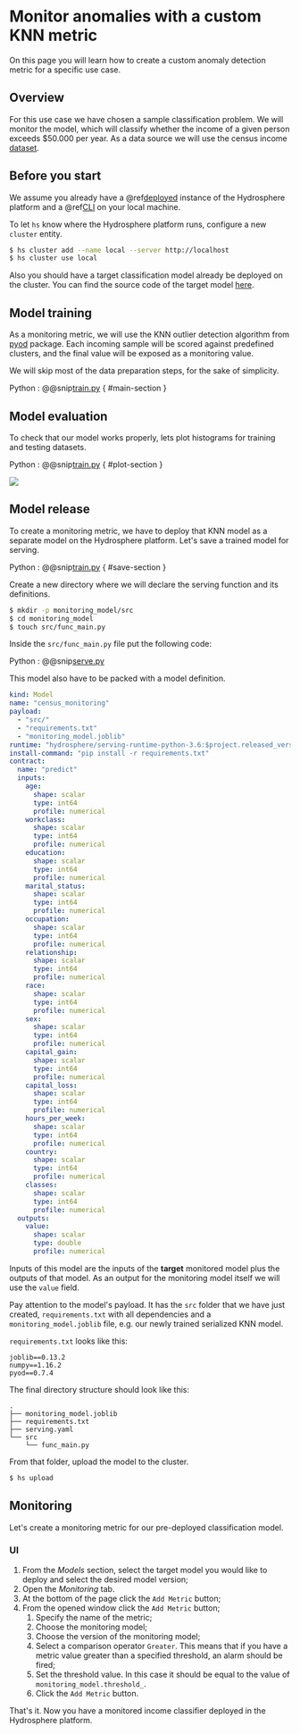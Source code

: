 # Monitor anomalies with a custom KNN metric

On this page you will learn how to create a custom anomaly detection metric for a specific use case. 



## Overview

For this use case we have chosen a sample classification problem. We will monitor the model, which will classify whether the income of a given person exceeds $50.000 per year. As a data source we will use the census income [dataset](https://archive.ics.uci.edu/ml/datasets/census+income).

## Before you start

We assume you already have a @ref[deployed](../../install/platform.md) instance of the Hydrosphere platform and a @ref[CLI](../../install/cli.md) on your local machine.

To let `hs` know where the Hydrosphere platform runs, configure a new `cluster` entity. 

```sh 
$ hs cluster add --name local --server http://localhost
$ hs cluster use local
```

Also you should have a target classification model already be deployed on the cluster. You can find the source code of the target model [here](https://github.com/Hydrospheredata/hydro-serving-example/tree/master/examples/adult). 

## Model training

As a monitoring metric, we will use the KNN outlier detection algorithm from [pyod](https://github.com/yzhao062/pyod) package. Each incoming sample will be scored against predefined clusters, and the final value will be exposed as a monitoring value. 

We will skip most of the data preparation steps, for the sake of simplicity. 

Python
:   @@snip[train.py](snippets/knn_anomaly_detection/train.py) { #main-section }

## Model evaluation

To check that our model works properly, lets plot histograms for training and testing datasets. 

Python
:   @@snip[train.py](snippets/knn_anomaly_detection/train.py) { #plot-section }

![](.../knn_comparison.png)

## Model release

To create a monitoring metric, we have to deploy that KNN model as a separate model on the Hydrosphere platform. Let's save a trained model for serving. 

Python
:   @@snip[train.py](snippets/knn_anomaly_detection/train.py) { #save-section }

Create a new directory where we will declare the serving function and its definitions. 

```sh
$ mkdir -p monitoring_model/src
$ cd monitoring_model
$ touch src/func_main.py
```

Inside the `src/func_main.py` file put the following code:

Python
:   @@snip[serve.py](snippets/knn_anomaly_detection/serve.py)

This model also have to be packed with a model definition.


```yaml
kind: Model
name: "census_monitoring"
payload:
  - "src/"
  - "requirements.txt"
  - "monitoring_model.joblib"
runtime: "hydrosphere/serving-runtime-python-3.6:$project.released_version$"
install-command: "pip install -r requirements.txt"
contract:
  name: "predict"
  inputs:
    age:
      shape: scalar
      type: int64
      profile: numerical
    workclass:
      shape: scalar
      type: int64
      profile: numerical
    education:
      shape: scalar
      type: int64
      profile: numerical
    marital_status:
      shape: scalar
      type: int64
      profile: numerical
    occupation:
      shape: scalar
      type: int64
      profile: numerical
    relationship:
      shape: scalar
      type: int64
      profile: numerical
    race:
      shape: scalar
      type: int64
      profile: numerical
    sex:
      shape: scalar
      type: int64
      profile: numerical
    capital_gain:
      shape: scalar
      type: int64
      profile: numerical
    capital_loss:
      shape: scalar
      type: int64
      profile: numerical
    hours_per_week:
      shape: scalar
      type: int64
      profile: numerical
    country:
      shape: scalar
      type: int64
      profile: numerical
    classes:
      shape: scalar
      type: int64
      profile: numerical
  outputs:
    value:
      shape: scalar
      type: double
      profile: numerical
```


Inputs of this model are the inputs of the **target** monitored model plus the outputs of that model. As an output for the monitoring model itself we will use the `value` field. 

Pay attention to the model's payload. It has the `src` folder that we have just created, `requirements.txt` with all dependencies and a `monitoring_model.joblib` file, e.g. our newly trained serialized KNN model. 

`requirements.txt` looks like this: 

```
joblib==0.13.2
numpy==1.16.2
pyod==0.7.4
```

The final directory structure should look like this: 

```
.
├── monitoring_model.joblib
├── requirements.txt
├── serving.yaml
└── src
    └── func_main.py
```

From that folder, upload the model to the cluster.

```sh
$ hs upload
```

## Monitoring

Let's create a monitoring metric for our pre-deployed classification model. 

### UI

1. From the _Models_ section, select the target model you would like to deploy and select the desired model version;
1. Open the _Monitoring_ tab.
1. At the bottom of the page click the `Add Metric` button;
1. From the opened window click the `Add Metric` button;
    1. Specify the name of the metric;
    1. Choose the monitoring model;
    1. Choose the version of the monitoring model;
    1. Select a comparison operator `Greater`. This means that if you have a metric value greater than a specified threshold, an alarm should be fired;
    1. Set the threshold value. In this case it should be equal to the value of `monitoring_model.threshold_`.
    1. Click the `Add Metric` button.

That's it. Now you have a monitored income classifier deployed in the Hydrosphere platform. 
